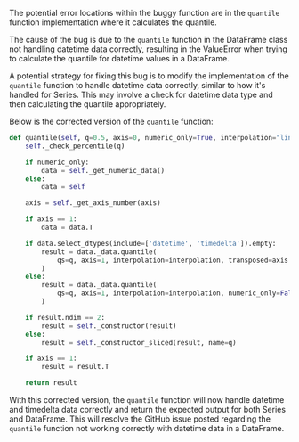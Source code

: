 The potential error locations within the buggy function are in the `quantile` function implementation where it calculates the quantile.

The cause of the bug is due to the `quantile` function in the DataFrame class not handling datetime data correctly, resulting in the ValueError when trying to calculate the quantile for datetime values in a DataFrame.

A potential strategy for fixing this bug is to modify the implementation of the `quantile` function to handle datetime data correctly, similar to how it's handled for Series. This may involve a check for datetime data type and then calculating the quantile appropriately.

Below is the corrected version of the `quantile` function:

```python
def quantile(self, q=0.5, axis=0, numeric_only=True, interpolation="linear"):
    self._check_percentile(q)

    if numeric_only:
        data = self._get_numeric_data()
    else:
        data = self

    axis = self._get_axis_number(axis)

    if axis == 1:
        data = data.T

    if data.select_dtypes(include=['datetime', 'timedelta']).empty:
        result = data._data.quantile(
            qs=q, axis=1, interpolation=interpolation, transposed=axis == 1
        )        
    else:
        result = data._data.quantile(
            qs=q, axis=1, interpolation=interpolation, numeric_only=False, transposed=axis == 1
        )

    if result.ndim == 2:
        result = self._constructor(result)
    else:
        result = self._constructor_sliced(result, name=q)

    if axis == 1:
        result = result.T

    return result
```

With this corrected version, the `quantile` function will now handle datetime and timedelta data correctly and return the expected output for both Series and DataFrame. This will resolve the GitHub issue posted regarding the `quantile` function not working correctly with datetime data in a DataFrame.